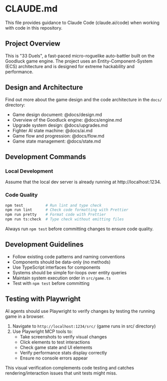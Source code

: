 # CLAUDE.md

This file provides guidance to Claude Code (claude.ai/code) when working with code in this repository.

## Project Overview

This is "33 Duels", a fast-paced micro-roguelike auto-battler built on the Goodluck game engine. The project uses an Entity-Component-System (ECS) architecture and is designed for extreme hackability and performance.

## Design and Architecture

Find out more about the game design and the code architecture in the `docs/` directory:

- Game design document: @docs/design.md
- Overview of the Goodluck engine: @docs/engine.md
- Upgrade system design: @docs/upgrades.md
- Fighter AI state machine: @docs/ai.md
- Game flow and progression: @docs/flow.md
- Game state management: @docs/state.md

## Development Commands

### Local Development

Assume that the local dev server is already running at http://localhost:1234.

### Code Quality

```bash
npm test          # Run lint and type check
npm run lint      # Check code formatting with Prettier
npm run pretty    # Format code with Prettier
npm run ts:check  # Type check without emitting files
```

Always run `npm test` before committing changes to ensure code quality.

## Development Guidelines

- Follow existing code patterns and naming conventions
- Components should be data-only (no methods)
- Use TypeScript interfaces for components
- Systems should be simple for-loops over entity queries
- Maintain system execution order in `src/game.ts`
- Test with `npm test` before committing

## Testing with Playwright

AI agents should use Playwright to verify changes by testing the running game in a browser.

1. Navigate to `http://localhost:1234/src/` (game runs in src/ directory)
2. Use Playwright MCP tools to:
    - Take screenshots to verify visual changes
    - Click elements to test interactions
    - Check game state and UI elements
    - Verify performance stats display correctly
    - Ensure no console errors appear

This visual verification complements code testing and catches rendering/interaction issues that unit tests might miss.
